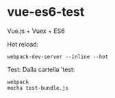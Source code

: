 # vue-es6-test
Vue.js + Vuex + ES6


Hot reload:
```
webpack-dev-server --inline --hot
```

Test:
Dalla cartella 'test:
```
webpack
mocha test-bundle.js
```
